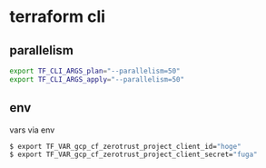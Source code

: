 # terraform cli

## parallelism
```bash
export TF_CLI_ARGS_plan="--parallelism=50"
export TF_CLI_ARGS_apply="--parallelism=50"
```

## env
vars via env
```bash
$ export TF_VAR_gcp_cf_zerotrust_project_client_id="hoge"
$ export TF_VAR_gcp_cf_zerotrust_project_client_secret="fuga"
```
